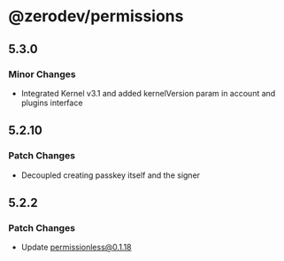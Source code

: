 # @zerodev/permissions

## 5.3.0

### Minor Changes

- Integrated Kernel v3.1 and added kernelVersion param in account and plugins interface

## 5.2.10

### Patch Changes

-   Decoupled creating passkey itself and the signer

## 5.2.2

### Patch Changes

-   Update permissionless@0.1.18
